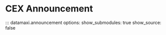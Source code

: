 # CEX Announcement

::: datamaxi.announcement
    options:
      show_submodules: true
      show_source: false
